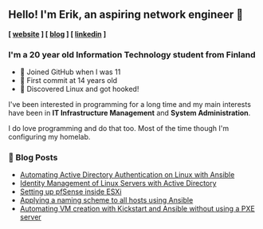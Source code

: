 ## Hello! I'm Erik, an aspiring network engineer :wave:

**[ [website] ] [ [blog] ] [ [linkedin] ]**

### I'm a 20 year old Information Technology student from Finland

- 🐣 Joined GitHub when I was 11
- 🐤 First commit at 14 years old
- 🐧 Discovered Linux and got hooked!

I've been interested in programming for a long time and my main interests have been in **IT Infrastructure Management** and **System Administration**. 

I do love programming and do that too. Most of the time though I'm configuring my homelab. 

### 📕 Blog Posts
<!-- BLOG-POST-LIST:START -->
- [Automating Active Directory Authentication on Linux with Ansible](https://serverspike.io/automating-active-directory-authentication-on-linux-with-ansible/)
- [Identity Management of Linux Servers with Active Directory](https://serverspike.io/identity-management-of-linux-servers-with-active-directory/)
- [Setting up pfSense inside ESXi](https://serverspike.io/setting-up-pfsense-inside-esxi/)
- [Applying a naming scheme to all hosts using Ansible](https://serverspike.io/applying-a-naming-scheme-to-all-hosts-using-ansible/)
- [Automating VM creation with Kickstart and Ansible without using a PXE server](https://serverspike.io/automating-vm-creation-with-kickstart-and-ansible-without-using-a-pxe-server/)
<!-- BLOG-POST-LIST:END -->

[website]: https://opcode.xyz
[blog]: https://serverspike.io
[linkedin]: https://www.linkedin.com/in/erik-karsten-20a6291ba/